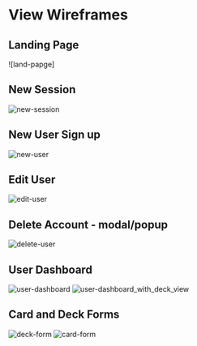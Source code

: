 # View Wireframes

## Landing Page
![land-papge]

## New Session
![new-session]

## New User Sign up 
![new-user]

## Edit User
![edit-user]

## Delete Account - modal/popup
![delete-user]

## User Dashboard 
![user-dashboard]
![user-dashboard_with_deck_view]

## Card and Deck Forms
![deck-form]
![card-form]




[landing-page]: ./wireframes/landing_page.png
[new-session]: ./wireframes/login_page.png
[new-user]: ./wireframes/new_user_sign_up.png
[edit-user]: ./wireframes/edit_user.png
[delete-user]: ./wireframes/delete_account_confirmation.png
[user-dashboard]: ./wireframes/user_dashboard.png
[user-dashboard_with_deck_view]: ./wireframes/user_dashboard_with_deck_view.png
[deck-form]: ./wireframes/deck_form.png
[card-form]: ./wireframes/card_form.png


